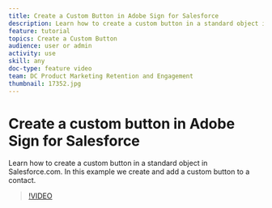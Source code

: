 ```yaml
---
title: Create a Custom Button in Adobe Sign for Salesforce
description: Learn how to create a custom button in a standard object in Salesforce.com
feature: tutorial
topics: Create a Custom Button
audience: user or admin
activity: use
skill: any
doc-type: feature video
team: DC Product Marketing Retention and Engagement
thumbnail: 17352.jpg
---
```


# Create a custom button in Adobe Sign for Salesforce

Learn how to create a custom button in a standard object in Salesforce.com. In this example we create and add a custom button to a contact.

>[!VIDEO](https://video.tv.adobe.com/v/17352?hidetitle=true)